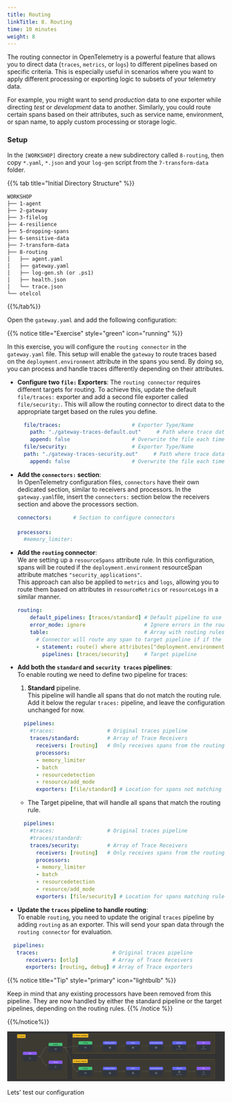 ```yaml
---
title: Routing
linkTitle: 8. Routing
time: 10 minutes
weight: 8
---
```


The routing connector in OpenTelemetry is a powerful feature that allows you to direct data (`traces`, `metrics`, or l`ogs`) to different pipelines based on specific criteria. This is especially useful in scenarios where you want to apply different processing or exporting logic to subsets of your telemetry data.

For example, you might want to send *production* data to one exporter while directing *test* or *development* data to another. Similarly, you could route certain spans based on their attributes, such as service name, environment, or span name, to apply custom processing or storage logic.

### Setup

In the `[WORKSHOP]` directory create a new subdirectory called `8-routing`, then copy `*.yaml`, `*.json` and your `log-gen` script from the `7-transform-data` folder.

{{% tab title="Initial Directory Structure" %}}

```text
WORKSHOP
├── 1-agent
├── 2-gateway
├── 3-filelog
├── 4-resilience
├── 5-dropping-spans
├── 6-sensitive-data
├── 7-transform-data
├── 8-routing
│   ├── agent.yaml
│   ├── gateway.yaml
│   ├── log-gen.sh (or .ps1)
│   ├── health.json
│   └── trace.json
└── otelcol
```

{{%/tab%}}

Open the `gateway.yaml` and add the following configuration:

{{% notice title="Exercise" style="green" icon="running" %}}

In this exercise, you will configure the `routing connector` in the `gateway.yaml` file. This setup will enable the `gateway` to route traces based on the `deployment.environment` attribute in the spans you send. By doing so, you can process and handle traces differently depending on their attributes.

- **Configure two `file:` Exporters**:
The `routing connector` requires different targets for routing. To achieve this, update the default `file/traces:` exporter and add a second file exporter called `file/security:`. This will allow the routing connector to direct data to the appropriate target based on the rules you define.

  ```yaml
    file/traces:                       # Exporter Type/Name
      path: "./gateway-traces-default.out"     # Path where trace data will be saved in OTLP json format
      append: false                    # Overwrite the file each time
    file/security:                     # Exporter Type/Name
    path: "./gateway-traces-security.out"     # Path where trace data will be saved in OTLP json format
      append: false                    # Overwrite the file each time
  ```

- **Add the `connectors:` section**:  
In OpenTelemetry configuration files, `connectors` have their own dedicated section, similar to receivers and processors. In the `gateway.yaml`file, insert the `connectors:` section below the receivers section and above the processors section.

  ```yaml
  connectors:       # Section to configure connectors

  processors:
    #memory_limiter:

  ```

- **Add the `routing` connector**:  
We are setting up a `resourceSpans` attribute rule. In this configuration, spans will be routed if the `deployment.environment` resourceSpan attribute matches `"security_applications"`.  
This approach can also be applied to `metrics` and `logs`, allowing you to route them based on attributes in `resourceMetrics` or `resourceLogs` in a similar manner.

  ```yaml
  routing:
      default_pipelines: [traces/standard] # Default pipeline to use if no matching rule
      error_mode: ignore                   # Ignore errors in the routing 
      table:                               # Array with routing rules
        # Connector will route any span to target pipeline if if the resourceSpn attribute matches this rule 
        - statement: route() where attributes["deployment.environment"] == "security_applications"
          pipelines: [traces/security]     # Target pipeline 
  ```

- **Add both the `standard` and `security traces` pipelines**:  
To enable routing we need to define two pipeline for traces:  

  1. **Standard** pipeline.  
  This pipeline will handle all spans that do not match the routing rule. Add it below the regular `traces:` pipeline, and leave the configuration unchanged for now.

  ```yaml
    pipelines:
      #traces:                 # Original traces pipeline
      traces/standard:         # Array of Trace Receivers
        receivers: [routing]   # Only receives spans from the routing connector 
        processors:
        - memory_limiter
        - batch
        - resourcedetection
        - resource/add_mode
        exporters: [file/standard] # Location for spans not matching rule
  ```

  - The Target pipeline, that will handle all spans that match the routing rule.

  ```yaml
    pipelines:
      #traces:                 # Original traces pipeline
      #traces/standard:         
      traces/security:         # Array of Trace Receivers
        receivers: [routing]   # Only receives spans from the routing connector 
        processors:
        - memory_limiter
        - batch
        - resourcedetection
        - resource/add_mode
        exporters: [file/security] # Location for spans matching rule
  ```

- **Update the `traces` pipeline to handle routing**:  
To enable `routing`, you need to update the original `traces` pipeline by adding `routing` as an exporter. This will send your span data through the `routing connector` for evaluation.

```yaml
  pipelines:
   traces:                        # Original traces pipeline
      receivers: [otlp]           # Array of Trace Receivers
      exporters: [routing, debug] # Array of Trace exporters
```

{{% notice title="Tip" style="primary" icon="lightbulb" %}}

Keep in mind that any existing processors have been removed from this pipeline. They are now handled by either the standard pipeline or the target pipelines, depending on the routing rules.
{{% /notice %}}

{{%/notice%}}
 
![Routing Processor](../images/routing.png)

Lets' test our configuration